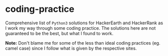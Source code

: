 # coding-practice

Comprehensive list of `Python3` solutions for HackerEarth and HackerRank as I work my way through some coding practice. The solutions here are not guaranteed to be the best, but what I found to work.

**Note:** Don't blame me for some of the less than ideal coding practices (eg. camel case) since I follow what is given by the respective sites.
